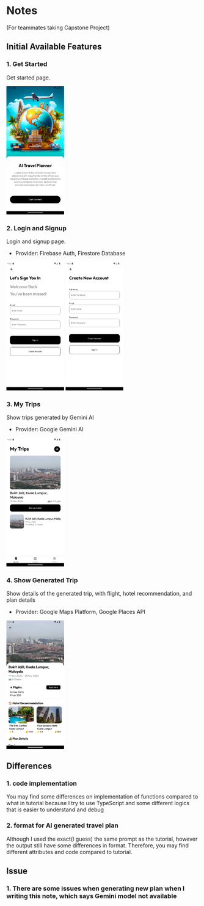 # Notes
(For teammates taking Capstone Project)
## Initial Available Features
### 1. Get Started
Get started page.

<img src="./app_screenshots/get_started.png" width="30%" height="30%">

### 2. Login and Signup
Login and signup page.
- Provider: Firebase Auth, Firestore Database

<img src="./app_screenshots/login.png" width="30%" height="30%">
<img src="./app_screenshots/signup.png" width="30%" height="30%">


### 3. My Trips
Show trips generated by Gemini AI
- Provider: Google Gemini AI

<img src="./app_screenshots/mytrip.png" width="30%" height="30%">

### 4. Show Generated Trip
Show details of the generated trip, with flight, hotel recommendation, and plan details
- Provider: Google Maps Platform, Google Places API

<img src="./app_screenshots/trip_details.png" width="30%" height="30%">

## Differences
### 1. code implementation
You may find some differences on implementation of functions compared to what in tutorial because I try to use TypeScript and some different logics that is easier to understand and debug

### 2. format for AI generated travel plan
Although I used the exact(I guess) the same prompt as the tutorial, however the output still have some differences in format. Therefore, you may find different attributes and code compared to tutorial.


## Issue
### 1. There are some issues when generating new plan when I writing this note, which says Gemini model not available